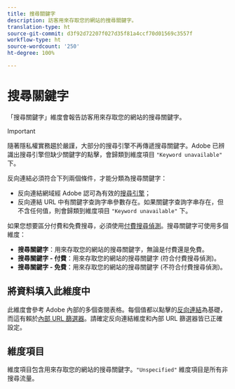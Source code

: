 ```yaml
---
title: 搜尋關鍵字
description: 訪客用來存取您的網站的搜尋關鍵字。
translation-type: ht
source-git-commit: d3f92d72207f027d35f81a4ccf70d01569c3557f
workflow-type: ht
source-wordcount: '250'
ht-degree: 100%

---
```



# 搜尋關鍵字

「搜尋關鍵字」維度會報告訪客用來存取您的網站的搜尋關鍵字。

>[!IMPORTANT]
>
>隨著隱私權實務趨於嚴謹，大部分的搜尋引擎不再傳遞搜尋關鍵字。Adobe 已辨識出搜尋引擎但缺少關鍵字的點擊，會歸類到維度項目 `"Keyword unavailable"` 下。

反向連結必須符合下列兩個條件，才能分類為搜尋關鍵字：

* 反向連結網域經 Adobe 認可為有效的[搜尋引擎](search-engine.md)；
* 反向連結 URL 中有關鍵字查詢字串參數存在。如果關鍵字查詢字串存在，但不含任何值，則會歸類到維度項目 `"Keyword unavailable"` 下。

如果您想要區分付費和免費搜尋，必須使用[付費搜尋偵測](/help/admin/admin/paid-search-detection/paid-search-detection.md)。搜尋關鍵字可使用多個維度：

* **搜尋關鍵字**：用來存取您的網站的搜尋關鍵字，無論是付費還是免費。
* **搜尋關鍵字 - 付費**：用來存取您的網站的搜尋關鍵字 (符合付費搜尋偵測)。
* **搜尋關鍵字 - 免費**：用來存取您的網站的搜尋關鍵字 (不符合付費搜尋偵測)。

## 將資料填入此維度中

此維度會參考 Adobe 內部的多個查閱表格。每個值都以點擊的[反向連結](referrer.md)為基礎，而這有賴於[內部 URL 篩選器](/help/admin/admin/internal-url-filter-admin.md)。請確定反向連結維度和內部 URL 篩選器皆已正確設定。

## 維度項目

維度項目包含用來存取您的網站的搜尋關鍵字。`"Unspecified"` 維度項目是所有非搜尋流量。
